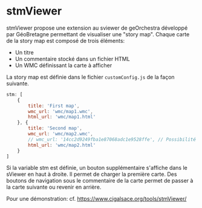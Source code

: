 # stmViewer

stmViewer propose une extension au sviewer de geOrchestra développé par GéoBretagne permettant de visualiser une "story map".
Chaque carte de la story map est composé de trois éléments:
- Un titre
- Un commentaire stocké dans un fichier HTML
- Un WMC définissant la carte à afficher

La story map est définie dans le fichier `customConfig.js` de la façon suivante.

```js
stm: [
    {
        title: 'First map',
        wmc_url: 'wmc/map1.wmc',
        html_url: 'wmc/map1.html'
    }, {
        title: 'Second map',
        wmc_url: 'wmc/map2.wmc',
        // wmc_url: '14cc2d9249fba1e87068adc1e9528ffe', // Possibilité de spécifier un WMC à partir de son identifiant geOrchestra
        html_url: 'wmc/map2.html'
    }
]
```

Si la variable stm est définie, un bouton supplémentaire s'affiche dans le sViewer en haut à droite.
Il permet de charger la première carte. Des boutons de navigation sous le commentaire de la carte permet de passer à la carte suivante ou revenir en arrière.

Pour une démonstration: cf. https://www.cigalsace.org/tools/stmViewer/

